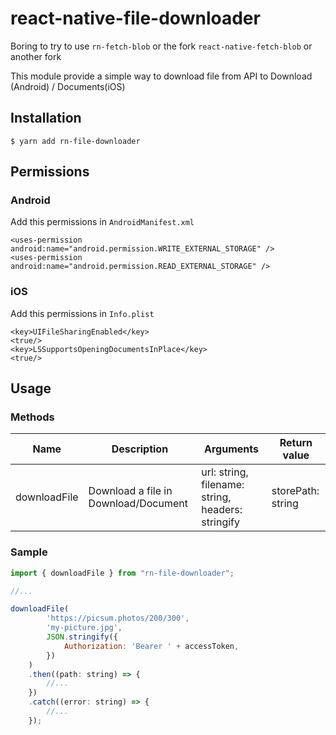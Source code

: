 # react-native-file-downloader

Boring to try to use `rn-fetch-blob` or the fork `react-native-fetch-blob` or another fork

This module provide a simple way to download file from API to Download (Android) / Documents(iOS)

## Installation

`$ yarn add rn-file-downloader`

## Permissions

### Android

Add this permissions in `AndroidManifest.xml`

```
<uses-permission android:name="android.permission.WRITE_EXTERNAL_STORAGE" />
<uses-permission android:name="android.permission.READ_EXTERNAL_STORAGE" />
```

### iOS

Add this permissions in `Info.plist`

```
<key>UIFileSharingEnabled</key>
<true/>
<key>LSSupportsOpeningDocumentsInPlace</key>
<true/>
```

## Usage

### Methods

| Name               | Description                                                     | Arguments                                         | Return value      |
|--------------------|-----------------------------------------------------------------|---------------------------------------------------|-------------------|
| downloadFile       | Download a file in Download/Document | url: string, filename: string, headers: stringify | storePath: string |


### Sample

```javascript
import { downloadFile } from "rn-file-downloader";

//...

downloadFile(
        'https://picsum.photos/200/300',
        'my-picture.jpg',
        JSON.stringify({
            Authorization: 'Bearer ' + accessToken,
        })
    )
    .then((path: string) => {
        //...
    })
    .catch((error: string) => {
        //...
    });
```
